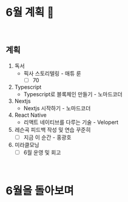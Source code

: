 # 6월 계획 🎁

<br/>

## 계획

1. 독서
   - 픽사 스토리텔링 - 매튜 룬
     - [ ] 70
2. Typescript
   - Typescript로 블록체인 만들기 - 노마드코더
3. Nextjs
   - Nextjs 시작하기 - 노마드코더
4. React Native
   - 리액트 네이티브를 다루는 기술 - Velopert
5. 레슨곡 피드백 작성 및 연습 꾸준히
   - [ ] 지금 이 순간 - 홍광호
6. 미라클모닝
   - [ ] 6월 운영 및 회고

<br/>



# 6월을 돌아보며



